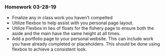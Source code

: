 ### Homework 03-28-19

* Finalize any in class work you haven't compelted
* Utilize flexbox to help assist with you personal page layout.
* Utilize Flexbox in lieu of floats for the fishery page to ensure both the aside and the main have the same height at all times.
* Add a portfolio page to your personal website. This can include work you have already completed or placeholders. This should be done using flexbox to achieve a consistent look.
